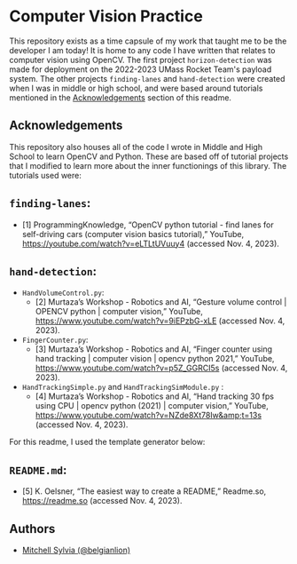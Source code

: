 
# Computer Vision Practice

This repository exists as a time capsule of my work that taught me to be the developer I am today! It is home to any code I have written that relates to computer vision using OpenCV. The first project `horizon-detection` was made for deployment on the 2022-2023 UMass Rocket Team's payload system. The other projects `finding-lanes` and `hand-detection` were created when I was in middle or high school, and were based around tutorials mentioned in the [Acknowledgements](#Acknowledgements) section of this readme.







## Acknowledgements

This repository also houses all of the code I wrote in Middle and High School to learn OpenCV and Python. These are based off of tutorial projects that I modified to learn more about the inner functionings of this library. The tutorials used were:

## `finding-lanes`:

* [1] ProgrammingKnowledge, “OpenCV python tutorial - find lanes for self-driving cars (computer vision basics tutorial),” YouTube, https://youtube.com/watch?v=eLTLtUVuuy4 (accessed Nov. 4, 2023). 

## `hand-detection`:

*   `HandVolumeControl.py`:
    * [2] Murtaza’s Workshop - Robotics and AI, “Gesture volume control | OPENCV python | computer vision,” YouTube, https://www.youtube.com/watch?v=9iEPzbG-xLE (accessed Nov. 4, 2023). 
*   `FingerCounter.py`:
    * [3] Murtaza’s Workshop - Robotics and AI, “Finger counter using hand tracking | computer vision | opencv python 2021,” YouTube, https://www.youtube.com/watch?v=p5Z_GGRCI5s (accessed Nov. 4, 2023). 
*   `HandTrackingSimple.py` and `HandTrackingSimModule.py` :
    * [4] Murtaza’s Workshop - Robotics and AI, “Hand tracking 30 fps using CPU | opencv python (2021) | computer vision,” YouTube, https://www.youtube.com/watch?v=NZde8Xt78Iw&amp;t=13s (accessed Nov. 4, 2023).

For this readme, I used the template generator below:

## `README.md`:
 - [5] K. Oelsner, “The easiest way to create a README,” Readme.so, https://readme.so (accessed Nov. 4, 2023). 


## Authors

- [Mitchell Sylvia (@belgianlion)](https://github.com/belgianlion)

